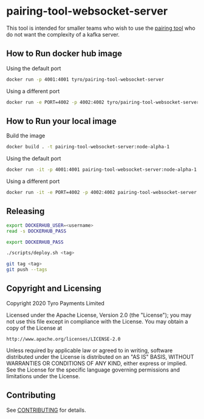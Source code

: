 # pairing-tool-websocket-server

This tool is intended for smaller teams who wish to use the [pairing tool](https://github.com/tyro/pairing-tool) 
who do not want the complexity of a kafka server.

## How to Run docker hub image

Using the default port
```bash
docker run -p 4001:4001 tyro/pairing-tool-websocket-server
```

Using a different port
```bash
docker run -e PORT=4002 -p 4002:4002 tyro/pairing-tool-websocket-server
```

## How to Run your local image

Build the image
```bash
docker build . -t pairing-tool-websocket-server:node-alpha-1
```

Using the default port
```bash
docker run -it -p 4001:4001 pairing-tool-websocket-server:node-alpha-1
```

Using a different port
```bash
docker run -it -e PORT=4002 -p 4002:4002 pairing-tool-websocket-server:node-alpha-1
```

## Releasing

```bash
export DOCKERHUB_USER=<username>
read -s DOCKERHUB_PASS

export DOCKERHUB_PASS

./scripts/deploy.sh <tag>

git tag <tag>
git push --tags
```

## Copyright and Licensing

Copyright 2020 Tyro Payments Limited

Licensed under the Apache License, Version 2.0 (the "License");
you may not use this file except in compliance with the License.
You may obtain a copy of the License at

    http://www.apache.org/licenses/LICENSE-2.0

Unless required by applicable law or agreed to in writing, software
distributed under the License is distributed on an "AS IS" BASIS,
WITHOUT WARRANTIES OR CONDITIONS OF ANY KIND, either express or implied.
See the License for the specific language governing permissions and
limitations under the License.

## Contributing

See [CONTRIBUTING](CONTRIBUTING.md) for details.

